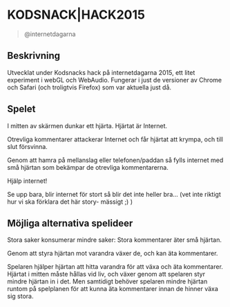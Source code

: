 # KODSNACK|HACK2015
> @internetdagarna

## Beskrivning

Utvecklat under Kodsnacks hack på internetdagarna 2015, ett
litet experiment i webGL och WebAudio. Fungerar i just de
versioner av Chrome och Safari (och troligtvis Firefox) som
var aktuella just då.

## Spelet

I mitten av skärmen dunkar ett hjärta. Hjärtat är Internet.

Otrevliga kommentarer attackerar Internet och får hjärtat att 
krympa, och till slut försvinna.

Genom att hamra på mellanslag eller telefonen/paddan så fylls
internet med små hjärtan som bekämpar de otrevliga kommentarerna.

Hjälp internet!

Se upp bara, blir internet för stort så blir det inte heller
bra... (vet inte riktigt hur vi ska förklara det här story-
mässigt ;) )

## Möjliga alternativa spelideer

Stora saker konsumerar mindre saker: Stora kommentarer äter små
hjärtan.

Genom att styra hjärtan mot varandra växer de, och kan äta
kommentarer.

Spelaren hjälper hjärtan att hitta varandra för att växa och äta
kommentarer. Hjärtat i mitten måste hållas vid liv, och växer genom
att spelaren styr mindre hjärtan in i det. Men samtidigt behöver
spelaren mindre hjärtan runtom på spelplanen för att kunna äta
kommentarer innan de hinner växa sig stora.
